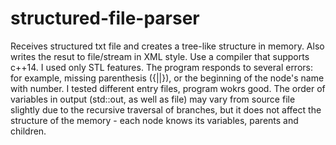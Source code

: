 # structured-file-parser
Receives structured txt file and creates a tree-like structure in memory. Also writes the resut to file/stream in XML style.
Use a compiler that supports c++14. I used only STL features. 
The program responds to several errors: for example, missing parenthesis ({||}), or the beginning of the node's name with number.
I tested different entry files, program wokrs good. The order of variables in output (std::out, as well as file) may vary from 
source file slightly due to the recursive traversal of branches, but it does not affect the structure of the memory - each node knows
its variables, parents and children.
